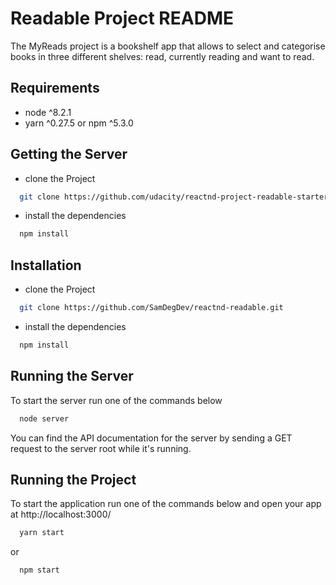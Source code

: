 # Readable Project README

The MyReads project is a bookshelf app that allows to select and categorise books in three different shelves: read, currently reading and want to read.

## Requirements

* node ^8.2.1
* yarn ^0.27.5 or npm ^5.3.0

## Getting the Server

* clone the Project
```sh
  git clone https://github.com/udacity/reactnd-project-readable-starter.git
```
* install the dependencies
```sh
  npm install
```

## Installation

* clone the Project
```sh
  git clone https://github.com/SamDegDev/reactnd-readable.git
```
* install the dependencies
```sh
  npm install
```

## Running the Server

To start the server run one of the commands below

```sh
  node server
```
You can find the API documentation for the server by sending a GET request to the server root while it's running.

## Running the Project

To start the application run one of the commands below and open your app at http://localhost:3000/

```sh
  yarn start
```
or
```sh
  npm start
```